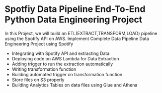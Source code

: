 # Spotfiy Data Pipeline End-To-End Python Data Engineering Project
In this Project, we will build an ETL(EXTRACT,TRANSFORM,LOAD) pipeline using the Spotify API on AWS.
Implement Complete Data Pipeline Data Engineering Project using Spotify

* Integrating with Spotify API and extracting Data
* Deploying code on AWS Lambda for Data Extraction
* Adding trigger to run the extraction automatically
* Writing transformation function
* Building automated trigger on transformation function
* Store files on S3 properly
* Building Analytics Tables on data files using Glue and Athena
